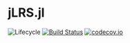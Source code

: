 # jLRS.jl

![Lifecycle](https://img.shields.io/badge/lifecycle-experimental-orange.svg)<!--
![Lifecycle](https://img.shields.io/badge/lifecycle-maturing-blue.svg)
![Lifecycle](https://img.shields.io/badge/lifecycle-stable-green.svg)
![Lifecycle](https://img.shields.io/badge/lifecycle-retired-orange.svg)
![Lifecycle](https://img.shields.io/badge/lifecycle-archived-red.svg)
![Lifecycle](https://img.shields.io/badge/lifecycle-dormant-blue.svg) -->
[![Build Status](https://travis-ci.com/PeterSomkuti/jLRS.jl.svg?branch=master)](https://travis-ci.com/PeterSomkuti/jLRS.jl)
[![codecov.io](http://codecov.io/github/PeterSomkuti/jLRS.jl/coverage.svg?branch=master)](http://codecov.io/github/PeterSomkuti/jLRS.jl?branch=master)
<!--
[![Documentation](https://img.shields.io/badge/docs-stable-blue.svg)](https://PeterSomkuti.github.io/jLRS.jl/stable)
[![Documentation](https://img.shields.io/badge/docs-master-blue.svg)](https://PeterSomkuti.github.io/jLRS.jl/dev)
-->
